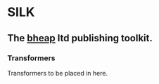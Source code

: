 # SILK

## The [bheap](http://www.bheap.co.uk) ltd publishing toolkit.

### Transformers

Transformers to be placed in here.
